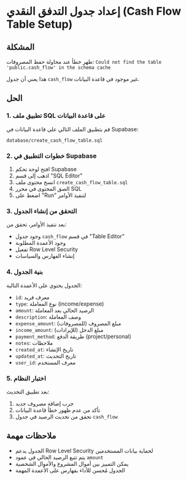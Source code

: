 # إعداد جدول التدفق النقدي (Cash Flow Table Setup)

## المشكلة
ظهر خطأ عند محاولة حفظ المصروفات: `Could not find the table 'public.cash_flow' in the schema cache`

هذا يعني أن جدول `cash_flow` غير موجود في قاعدة البيانات.

## الحل

### 1. تطبيق ملف SQL على قاعدة البيانات

قم بتطبيق الملف التالي على قاعدة البيانات في Supabase:
```
database/create_cash_flow_table.sql
```

### 2. خطوات التطبيق في Supabase

1. افتح لوحة تحكم Supabase
2. اذهب إلى قسم "SQL Editor"
3. انسخ محتوى ملف `create_cash_flow_table.sql`
4. الصق المحتوى في محرر SQL
5. اضغط على "Run" لتنفيذ الأوامر

### 3. التحقق من إنشاء الجدول

بعد تنفيذ الأوامر، تحقق من:
- وجود جدول `cash_flow` في قسم "Table Editor"
- وجود الأعمدة المطلوبة
- تفعيل Row Level Security
- إنشاء الفهارس والسياسات

### 4. بنية الجدول

الجدول يحتوي على الأعمدة التالية:
- `id`: معرف فريد
- `type`: نوع المعاملة (income/expense)
- `amount`: الرصيد الحالي بعد المعاملة
- `description`: وصف المعاملة
- `expense_amount`: مبلغ المصروف (للمصروفات)
- `income_amount`: مبلغ الدخل (للإيرادات)
- `payment_method`: طريقة الدفع (project/personal)
- `notes`: ملاحظات
- `created_at`: تاريخ الإنشاء
- `updated_at`: تاريخ التحديث
- `user_id`: معرف المستخدم

### 5. اختبار النظام

بعد تطبيق التحديث:
1. جرب إضافة مصروف جديد
2. تأكد من عدم ظهور خطأ قاعدة البيانات
3. تحقق من تحديث الرصيد في جدول `cash_flow`

## ملاحظات مهمة

- الجدول يدعم Row Level Security لحماية بيانات المستخدمين
- يتم تتبع الرصيد الحالي في عمود `amount`
- يمكن التمييز بين أموال المشروع والأموال الشخصية
- الجدول مُحسن للأداء بفهارس على الأعمدة المهمة
